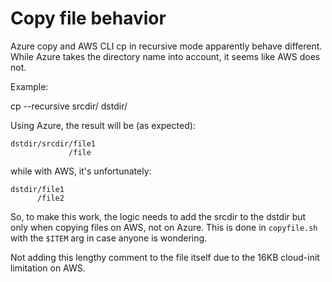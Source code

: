 # Copy file behavior

Azure copy and AWS CLI cp in recursive mode apparently behave different. While Azure takes the directory name into account, it seems like AWS does not.

Example:

cp --recursive srcdir/ dstdir/

Using Azure, the result will be (as expected):

```
dstdir/srcdir/file1
             /file
```

while with AWS, it's unfortunately:

```
dstdir/file1
      /file2
```

So, to make this work, the logic needs to add the srcdir to the dstdir but only when copying files on AWS, not on Azure.  This is done in `copyfile.sh` with the `$ITEM` arg in case anyone is wondering.

Not adding this lengthy comment to the file itself due to the 16KB cloud-init limitation on AWS.

